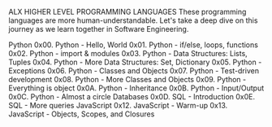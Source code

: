ALX HIGHER LEVEL PROGRAMMING LANGUAGES
These programming languages are more human-understandable. Let's take a deep dive on this journey as we learn together in Software Engineering.

Python
0x00. Python - Hello, World
0x01. Python - if/else, loops, functions
0x02. Python - import & modules
0x03. Python - Data Structures: Lists, Tuples
0x04. Python - More Data Structures: Set, Dictionary
0x05. Python - Exceptions
0x06. Python - Classes and Objects
0x07. Python - Test-driven development
0x08. Python - More Classes and Objects
0x09. Python - Everything is object
0x0A. Python - Inheritance
0x0B. Python - Input/Output
0x0C. Python - Almost a circle
Databases
0x0D. SQL - Introduction
0x0E. SQL - More queries
JavaScript
0x12. JavaScript - Warm-up
0x13. JavaScript - Objects, Scopes, and Closures
